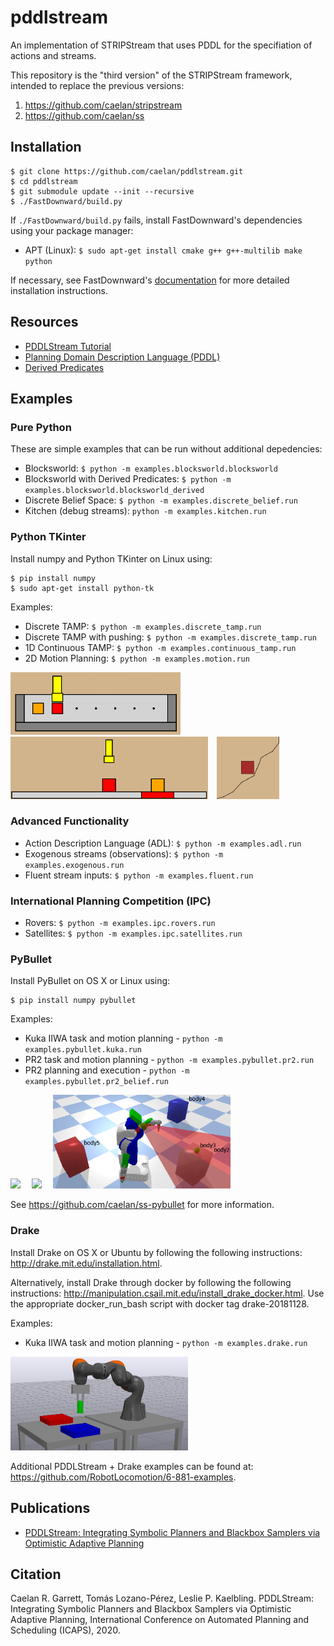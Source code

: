 # pddlstream

An implementation of STRIPStream that uses PDDL for the specifiation of actions and streams.

This repository is the "third version" of the STRIPStream framework, intended to replace the previous versions:

1) https://github.com/caelan/stripstream
2) https://github.com/caelan/ss

<!--https://github.com/adam-p/markdown-here/wiki/Markdown-Cheatsheet-->

## Installation

```
$ git clone https://github.com/caelan/pddlstream.git
$ cd pddlstream
$ git submodule update --init --recursive
$ ./FastDownward/build.py
```

If `./FastDownward/build.py` fails, install FastDownward's dependencies using your package manager:
* APT (Linux): `$ sudo apt-get install cmake g++ g++-multilib make python`
<!--* Homebrew (OS X): TBD
* MacPorts (OS X): TBD
* N/A (Windows): install each dependency manually-->

If necessary, see FastDownward's [documentation](http://www.fast-downward.org/ObtainingAndRunningFastDownward) for more detailed installation instructions.

## Resources

* [PDDLStream Tutorial](https://web.mit.edu/caelan/www/presentations/6.881_TAMP.pdf)
* [Planning Domain Description Language (PDDL)](http://users.cecs.anu.edu.au/~patrik/pddlman/writing.html)
* [Derived Predicates](https://www.cs.cmu.edu/afs/cs/project/jair/pub/volume28/coles07a-html/node18.html)

## Examples

### Pure Python

These are simple examples that can be run without additional depedencies:
* Blocksworld: `$ python -m examples.blocksworld.blocksworld`
* Blocksworld with Derived Predicates: `$ python -m examples.blocksworld.blocksworld_derived`
* Discrete Belief Space: `$ python -m examples.discrete_belief.run`
* Kitchen (debug streams): `python -m examples.kitchen.run`
<!--* Discrete Belief: `python -m examples.table_obs.run`-->

### Python TKinter

Install numpy and Python TKinter on Linux using: 
```
$ pip install numpy
$ sudo apt-get install python-tk
```

Examples:
* Discrete TAMP: `$ python -m examples.discrete_tamp.run`
* Discrete TAMP with pushing: `$ python -m examples.discrete_tamp.run`
* 1D Continuous TAMP: `$ python -m examples.continuous_tamp.run`
* 2D Motion Planning: `$ python -m examples.motion.run`

<img src="images/discrete_tamp.png" height="100">&emsp;<img src="images/continuous_tamp.png" height="100">&emsp;<img src="images/motion.png" height="100">

### Advanced Functionality

* Action Description Language (ADL): `$ python -m examples.adl.run`
* Exogenous streams (observations): `$ python -m examples.exogenous.run`
* Fluent stream inputs: `$ python -m examples.fluent.run`

### International Planning Competition (IPC)

* Rovers: `$ python -m examples.ipc.rovers.run`
* Satellites: `$ python -m examples.ipc.satellites.run`

### PyBullet

Install PyBullet on OS X or Linux using: 
```
$ pip install numpy pybullet
```

Examples:
* Kuka IIWA task and motion planning - ```python -m examples.pybullet.kuka.run```
* PR2 task and motion planning - ```python -m examples.pybullet.pr2.run```
* PR2 planning and execution - ```python -m examples.pybullet.pr2_belief.run```
<!--[![Kuka IIWA](https://img.youtube.com/vi/3HJrkgIGK7c/0.jpg)](https://www.youtube.com/watch?v=3HJrkgIGK7c)-->
[<img src="https://img.youtube.com/vi/3HJrkgIGK7c/0.jpg" height="150">](https://www.youtube.com/watch?v=3HJrkgIGK7c)
&emsp;[<img src="https://img.youtube.com/vi/oWr6m12nXcM/0.jpg" height="150">](https://www.youtube.com/watch?v=oWr6m12nXcM)
&emsp;<img src="images/pybullet_belief.png" height="150">

See https://github.com/caelan/ss-pybullet for more information.

### Drake

Install Drake on OS X or Ubuntu by following the following instructions: http://drake.mit.edu/installation.html.

Alternatively, install Drake through docker by following the following instructions: http://manipulation.csail.mit.edu/install_drake_docker.html. Use the appropriate docker_run_bash script with docker tag drake-20181128.

Examples:
* Kuka IIWA task and motion planning - ```python -m examples.drake.run```
<!--[![Kuka IIWA](https://img.youtube.com/vi/3HJrkgIGK7c/0.jpg)](https://www.youtube.com/watch?v=3HJrkgIGK7c)-->
<img src="images/drake_kuka.png" height="150">

Additional PDDLStream + Drake examples can be found at: https://github.com/RobotLocomotion/6-881-examples.

<!--https://drake.mit.edu/gallery.html#task-and-motion-planning-->

## Publications

* [PDDLStream: Integrating Symbolic Planners and Blackbox Samplers via Optimistic Adaptive Planning](https://arxiv.org/abs/1802.08705
)
<!--* [STRIPStream: Planning In Infinite Domains](https://arxiv.org/abs/1701.00287)-->

## Citation

Caelan R. Garrett, Tomás Lozano-Pérez, Leslie P. Kaelbling. PDDLStream: Integrating Symbolic Planners and Blackbox Samplers via Optimistic Adaptive Planning, International Conference on Automated Planning and Scheduling (ICAPS), 2020.
